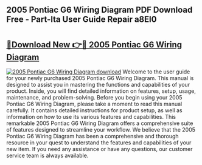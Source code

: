 ## 2005 Pontiac G6 Wiring Diagram PDF Download Free - Part-lta User Guide Repair a8El0

# <h2><a href="http://dfru92.blite.top/?on=2005+Pontiac+G6+Wiring+Diagram">🔗Download New 👉🔴 2005 Pontiac G6 Wiring Diagram</a></h2>

[![2005 Pontiac G6 Wiring Diagram download](https://i.imgur.com/lujVjoI.png)](http://dfru92.blite.top/?on=2005+Pontiac+G6+Wiring+Diagram)
Welcome to the user guide for your newly purchased 2005 Pontiac G6 Wiring Diagram. This manual is designed to assist you in mastering the functions and capabilities of your product. Inside, you will find detailed information on features, setup, usage, maintenance, and problem-solving. Before you begin using your 2005 Pontiac G6 Wiring Diagram, please take a moment to read this manual carefully. It contains detailed instructions for product setup, as well as information on how to use its various features and capabilities. This remarkable 2005 Pontiac G6 Wiring Diagram offers a comprehensive suite of features designed to streamline your workflow. We believe that the 2005 Pontiac G6 Wiring Diagram has been a comprehensive and thorough resource in your quest to understand the features and capabilities of your new item. If you need any assistance or have any questions, our customer service team is always available.
